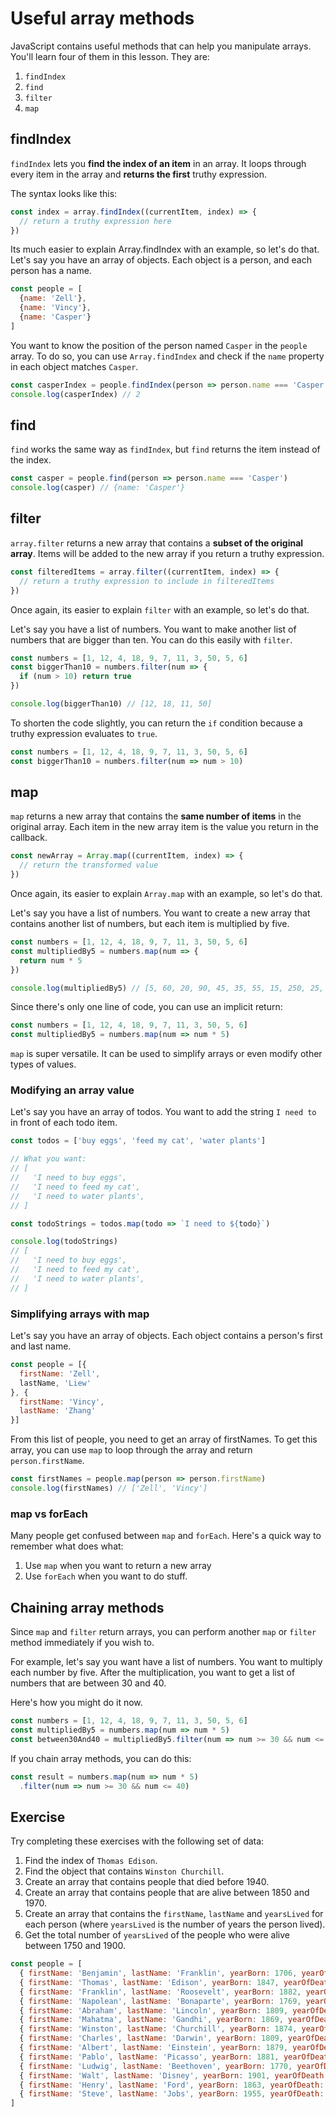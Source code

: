 # Useful array methods

JavaScript contains useful methods that can help you manipulate arrays. You'll learn four of them in this lesson. They are:

1. `findIndex`
2. `find`
3. `filter`
4. `map`

## findIndex

`findIndex` lets you **find the index of an item** in an array. It loops through every item in the array and **returns the first** truthy expression.

The syntax looks like this:

```js
const index = array.findIndex((currentItem, index) => {
  // return a truthy expression here
})
```

Its much easier to explain Array.findIndex with an example, so let's do that. Let's say you have an array of objects. Each object is a person, and each person has a name.

```js
const people = [
  {name: 'Zell'},
  {name: 'Vincy'},
  {name: 'Casper'}
]
```

You want to know the position of the person named `Casper` in the `people` array. To do so, you can use `Array.findIndex` and check if the `name` property in each object matches `Casper`.

```js
const casperIndex = people.findIndex(person => person.name === 'Casper')
console.log(casperIndex) // 2
```

## find

`find` works the same way as `findIndex`, but `find` returns the item instead of the index.

```js
const casper = people.find(person => person.name === 'Casper')
console.log(casper) // {name: 'Casper'}
```

## filter

`array.filter` returns a new array that contains a **subset of the original array**. Items will be added to the new array if you return a truthy expression.

```js
const filteredItems = array.filter((currentItem, index) => {
  // return a truthy expression to include in filteredItems
})
```

Once again, its easier to explain `filter` with an example, so let's do that.

Let's say you have a list of numbers. You want to make another list of numbers that are bigger than ten. You can do this easily with `filter`.

```js
const numbers = [1, 12, 4, 18, 9, 7, 11, 3, 50, 5, 6]
const biggerThan10 = numbers.filter(num => {
  if (num > 10) return true
})

console.log(biggerThan10) // [12, 18, 11, 50]
```

To shorten the code slightly, you can return the `if` condition because a truthy expression evaluates to `true`.

```js
const numbers = [1, 12, 4, 18, 9, 7, 11, 3, 50, 5, 6]
const biggerThan10 = numbers.filter(num => num > 10)
```

## map

`map` returns a new array that contains the **same number of items** in the original array. Each item in the new array item is the value you return in the callback.

```js
const newArray = Array.map((currentItem, index) => {
  // return the transformed value
})
```

Once again, its easier to explain `Array.map` with an example, so let's do that.

Let's say you have a list of numbers. You want to create a new array that contains another list of numbers, but each item is multiplied by five.

```js
const numbers = [1, 12, 4, 18, 9, 7, 11, 3, 50, 5, 6]
const multipliedBy5 = numbers.map(num => {
  return num * 5
})

console.log(multipliedBy5) // [5, 60, 20, 90, 45, 35, 55, 15, 250, 25, 30]
```

Since there's only one line of code, you can use an implicit return:

```js
const numbers = [1, 12, 4, 18, 9, 7, 11, 3, 50, 5, 6]
const multipliedBy5 = numbers.map(num => num * 5)
```

`map` is super versatile. It can be used to simplify arrays or even modify other types of values.

### Modifying an array value

Let's say you have an array of todos. You want to add the string `I need to` in front of each todo item.

```js
const todos = ['buy eggs', 'feed my cat', 'water plants']

// What you want:
// [
//   'I need to buy eggs',
//   'I need to feed my cat',
//   'I need to water plants',
// ]
```

```js
const todoStrings = todos.map(todo => `I need to ${todo}`)

console.log(todoStrings)
// [
//   'I need to buy eggs',
//   'I need to feed my cat',
//   'I need to water plants',
// ]
```

### Simplifying arrays with map

Let's say you have an array of objects. Each object contains a person's first and last name.

```js
const people = [{
  firstName: 'Zell',
  lastName, 'Liew'
}, {
  firstName: 'Vincy',
  lastName: 'Zhang'
}]
```

From this list of people, you need to get an array of firstNames. To get this array, you can use `map` to loop through the array and return `person.firstName`.

```js
const firstNames = people.map(person => person.firstName)
console.log(firstNames) // ['Zell', 'Vincy']
```

### map vs forEach

Many people get confused between `map` and `forEach`. Here's a quick way to remember what does what:

1. Use `map` when you want to return a new array
2. Use `forEach` when you want to do stuff.

## Chaining array methods

Since `map` and `filter` return arrays, you can perform another `map` or `filter` method immediately if you wish to.

For example, let's say you want have a list of numbers. You want to multiply each number by five. After the multiplication, you want to get a list of numbers that are between 30 and 40.

Here's how you might do it now.

```js
const numbers = [1, 12, 4, 18, 9, 7, 11, 3, 50, 5, 6]
const multipliedBy5 = numbers.map(num => num * 5)
const between30And40 = multipliedBy5.filter(num => num >= 30 && num <= 40)
```

If you chain array methods, you can do this:

```js
const result = numbers.map(num => num * 5)
  .filter(num => num >= 30 && num <= 40)
```

## Exercise

Try completing these exercises with the following set of data:

1. Find the index of `Thomas Edison`.
2. Find the object that contains `Winston Churchill`.
3. Create an array that contains people that died before 1940.
4. Create an array that contains people that are alive between 1850 and 1970.
5. Create an array that contains the `firstName`, `lastName` and `yearsLived` for each person (where `yearsLived` is the number of years the person lived).
6. Get the total number of `yearsLived` of the people who were alive between 1750 and 1900.

```js
const people = [
  { firstName: 'Benjamin', lastName: 'Franklin', yearBorn: 1706, yearOfDeath: 1790 },
  { firstName: 'Thomas', lastName: 'Edison', yearBorn: 1847, yearOfDeath: 1931 },
  { firstName: 'Franklin', lastName: 'Roosevelt', yearBorn: 1882, yearOfDeath: 1945 },
  { firstName: 'Napolean', lastName: 'Bonaparte', yearBorn: 1769, yearOfDeath: 1821 },
  { firstName: 'Abraham', lastName: 'Lincoln', yearBorn: 1809, yearOfDeath: 1865 },
  { firstName: 'Mahatma', lastName: 'Gandhi', yearBorn: 1869, yearOfDeath: 1948 },
  { firstName: 'Winston', lastName: 'Churchill', yearBorn: 1874, yearOfDeath: 1965 },
  { firstName: 'Charles', lastName: 'Darwin', yearBorn: 1809, yearOfDeath: 1882 },
  { firstName: 'Albert', lastName: 'Einstein', yearBorn: 1879, yearOfDeath: 1955 },
  { firstName: 'Pablo', lastName: 'Picasso', yearBorn: 1881, yearOfDeath: 1973 },
  { firstName: 'Ludwig', lastName: 'Beethoven', yearBorn: 1770, yearOfDeath: 1827 },
  { firstName: 'Walt', lastName: 'Disney', yearBorn: 1901, yearOfDeath: 1966 },
  { firstName: 'Henry', lastName: 'Ford', yearBorn: 1863, yearOfDeath: 1947 },
  { firstName: 'Steve', lastName: 'Jobs', yearBorn: 1955, yearOfDeath: 2012 }
]
```
